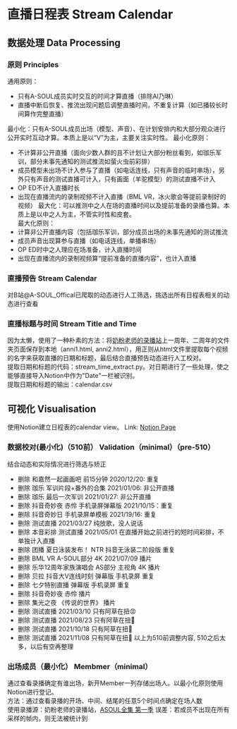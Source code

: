 # 直播日程表 Stream Calendar
## 数据处理 Data Processing
### 原则 Principles
通用原则：
- 只有A-SOUL成员实时交互的时间才算直播（排除AI乃琳）
- 直播中断后恢复、推流出现问题后调整直播时间，不重复计算（如已播较长时间算作完整直播）

最小化：只有A-SOUL成员出场（模型、声音）、在计划安排内和大部分观众进行公开实时互动才算。本质上是以“V”为主，主要关注实时性。
最小化原则：
- 不计算非公开直播（面向少数人群的且不计划让大部分粉丝看到，如珈乐军训，部分未事先通知的测试推流如萤火虫前彩排）
- 成员模型未出场不计入参与了直播（如电话连线，只有声音的临时串场），另外只有声音的测试直播可计入，只有画面（羊驼模型）的测试直播不计入
- OP ED不计入直播时长
- 出现在直播流内的录制视频不计入直播（BML VR，冰火歌会等提前录制好的视频）
最大化：可以推测中之人在场的直播时间以及提前准备的录播也算。本质上是以中之人为主，不管实时性和皮套。  
最大化原则：
- 计算非公开直播内容（包括珈乐军训，部分成员出场的未事先通知的测试推流
- 成员声音出现算参与直播（如电话连线，单播串场）
- OP ED时中之人理应在场准备，计入直播时间
- 出现在直播流内的录制视频算“提前准备的直播内容”，也计入直播
### 直播预告 Stream Calendar
对B站@A-SOUL_Offical已爬取的动态进行人工筛选，挑选出所有日程表相关的动态进行查看
### 直播标题与时间 Stream Title and Time
因为太懒，使用了一种朴素的方法：将[奶粉老师的录播站](https://alist.ddindexs.com/)上一周年、二周年的文件夹页面保存到本地（anni1.html, anni2.html），用正则从html文件里提取每个视频的名字来获取直播的日期和标题，最后结合直播预告动态进行人工校对。  
提取日期和标题的代码：stream_time_extract.py。对日期进行了一些处理，使之能够直接导入Notion中作为"Date"一栏被识别。  
提取日期和标题的输出：calendar.csv
## 可视化 Visualisation
使用Notion建立日程表的calendar view。
Link: [Notion Page](https://fluffy-textbook-181.notion.site/077eec31ced54ec2a7022012e3ac0b97?v=ba959398b70f48a7b3169e014bac6f8a)
### 数据校对(最小化)（510前） Validation（minimal）（pre-510）
结合动态和实际情况进行筛选与矫正
- 删除 和嘉然一起画画吧 前15分钟 2020/12/20: 重复
- 删除 珈乐 军训片段+番外的合集 2021/01/06: 非公开直播
- 删除 珈乐 最后一次军训 2021/01/27: 非公开直播
- 删除 抖音奇妙夜 赤伶 手机录屏弹幕版 2021/10/15：重复
- 删除 抖音奇妙日 手机录屏单模板 2021/19/16: 重复
- 删除 测试直播 2021/03/27 纯放歌，没人说话
- 删除 本音彩排 测试直播 2021/05/01 在直播开始之前进行的短时间彩排，不单独计入直播
- 删除 团播 夏日泳装发布！ NTR 抖音无泳装二阶段版 重复
- 删除 BML VR A-SOUL部分 4K 2021/07/09 播片
- 删除 乐华12周年家族演唱会 AS部分 主视角  4K 播片
- 删除 贝拉 抖音大V连线时刻 弹幕版 手机录屏 重复
- 删除 七夕特别直播 弹幕版 手机录屏 重复
- 删除 抖音奇妙夜 赤伶 播片
- 删除 集光之夜 《传说的世界》 播片
- 删除 测试直播 2021/03/10 只有阿草在扭😡
- 删除 测试直播 2021/08/23 只有阿草在扭🥵
- 删除 测试直播 2021/10/18 只有阿草在扭🤣
- 删除 测试直播 2021/11/08 只有阿草在扭🤤
以上为510前调整内容, 510之后太多，以后有空再整理
### 出场成员（最小化） Membmer（minimal）
通过查看录播确定有谁出场，新开Member一列存储出场人。以最小化原则使用Notion进行登记。  
方法：通过查看录播的开场、中间、结尾的任意5个时间点确定在场人数  
使用录播源：奶粉老师的录播站，[ASOUL全集 第一季](https://www.bilibili.com/video/BV12U4y1j7fY)
误差：若成员不出现在所有采样的帧内，则无法被统计到
